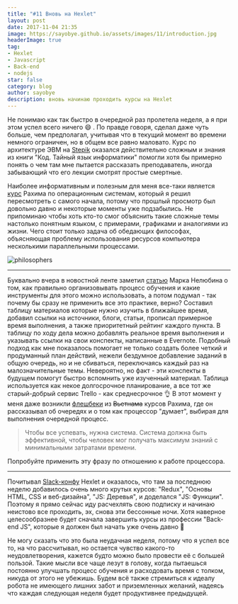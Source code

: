 ```yaml
---
title: "#11 Вновь на Hexlet"
layout: post
date: 2017-11-04 21:35
image: https://sayobye.github.io/assets/images/11/introduction.jpg
headerImage: true
tag:
- Hexlet
- Javascript
- Back-end
- nodejs
star: false
category: blog
author: sayobye
description: вновь начинаю проходить курсы на Hexlet 
---
```


Не понимаю как так быстро в очередной раз пролетела неделя, а я при этом успел всего ничего :smile: . По правде говоря, сделал даже чуть больше, чем предполагал, учитывая что в текущий момент во времени немного ограничен, но в общем все равно маловато. Курс по архитектуре ЭВМ на [Stepik](https://stepik.org/course/253/) оказался действительно сложным и знания из книги "Код. Тайный язык информатики" помогли хотя бы примерно понять о чем там мне пытается рассказать преподаватель, иногда забывающий что его лекции смотрят простые смертные.  

Наиболее информативным и полезным для меня все-таки является [курс](https://www.youtube.com/watch?v=NTUJlWEne_k&list=PLo6puixMwuSPrKOCsJhrtr-m79mFthit9) Рахима по операционным системам, который я решил пересмотреть с самого начала, потому что прошлый просмотр был довольно давно и некоторые моменты уже подзабылись. Не припоминаю чтобы хоть кто-то смог объяснить такие сложные темы настолько понятным языком, с примерами, графиками и аналогиями из жизни. Чего стоит только задача об обедающих философах, объясняющая проблему использования ресурсов компьютера несколькими параллельными процессами. 

![philosophers](https://sayobye.github.io/assets/images/11/philosophers.jpg)
* * * 
Буквально вчера в новостной ленте заметил [статью](http://marknelyubin.ru/educationsystem/) Марка Нелюбина о том, как правильно организовывать процесс обучения и какие инструменты для этого можно использовать, а потом подумал - так почему бы сразу не применить все это практике, верно? Составил таблицу материалов которые нужно изучить в ближайшее время, добавил ссылки на источники, блоги, статьи, прописал примерное время выполнения, а также приоритетный рейтинг каждого пункта. В таблицу по ходу дела можно добавлять реальное время выполнения и указывать ссылки на свои конспекты, написанные в Evernote. Подобный подход как мне показалось помогает не только создать более четкий и продуманный план действий, нежели бездумное добавление заданий в общую очередь, но и не сбиваться, переключаясь каждый раз на малозначительные темы. Невероятно, но факт - эти конспекты в будущем помогут быстро вспомнить уже изученный материал. Таблица используется как некое долгосрочное планирование, а все тот же старый-добрый сервис Trello - как среднесрочное :ok_hand: В этот момент у меня даже возникли [флешбеки](https://sayobye.github.io/assets/images/11/flashback.jpg) из ~~Вьетнама~~ курсов Рахима, где он рассказывал об очередях и о том как процессор "думает", выбирая для выполнения очередной процесс. 
> Чтобы все успевать, нужна система. Система должна быть эффективной, чтобы человек мог получать максимум знаний с минимальными затратами времени.

Попробуйте применить эту фразу по отношению к работе процессора. 
* * *
Почитывал [Slack-конфу](https://hexlet-ru.slack.com) Hexlet и оказалось, что там за последнюю неделю добавилось очень много крутых курсов: "Redux", "Основы HTML, CSS и веб-дизайна", "JS: Деревья", и доделался "JS: Функции". Поэтому я прямо сейчас иду расчехлять свою подписку и начинаю неистово все проходить, эх, снова эти бессонные ночи. Хотя наверное целесообразнее будет сначала завершить курсы из профессии "Back-end JS", которые я должен был начать уже очень давно :see_no_evil: 

Не могу сказать что это была неудачная неделя, потому что я успел все то, на что рассчитывал, но остается чувство какого-то неудовлетворения, кажется будто можно было провести её с большей пользой. Такие мысли все чаще лезут в голову, когда пытаешься постоянно улучшать процесс обучения и расходовать время с толком, никуда от этого не убежишь. Будем всё также стремиться к идеалу робота не имеющего лишних забот и приземленных желаний, надеясь что каждая следующая неделя будет продуктивнее предыдущей.  